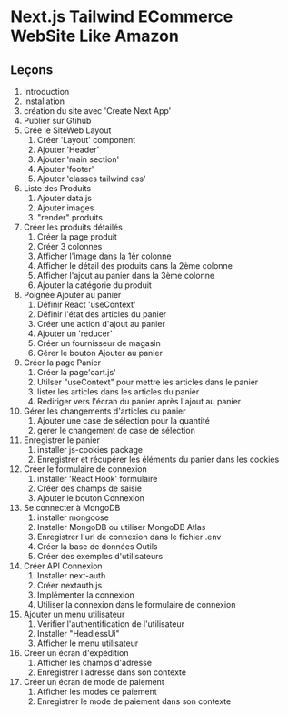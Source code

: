 # Next.js Tailwind ECommerce WebSite Like Amazon

## Leçons

1. Introduction
2. Installation
3. création du site avec 'Create Next App'
4. Publier sur Gtihub
5. Crée le SiteWeb Layout
   1. Créer 'Layout' component
   2. Ajouter 'Header'
   3. Ajouter 'main section'
   4. Ajouter 'footer'
   5. Ajouter 'classes tailwind css'
6. Liste des Produits
   1. Ajouter data.js
   2. Ajouter images
   3. "render" produits
7. Créer les produits détailés
   1. Créer la page produit
   2. Créer 3 colonnes
   3. Afficher l'image dans la 1èr colonne
   4. Afficher le détail des produits dans la 2ème colonne
   5. Afficher l'ajout au panier dans la 3ème colonne
   6. Ajouter la catégorie du produit
8. Poignée Ajouter au panier
   1. Définir React 'useContext'
   2. Définir l'état des articles du panier
   3. Créer une action d'ajout au panier
   4. Ajouter un 'reducer'
   5. Créer un fournisseur de magasin
   6. Gérer le bouton Ajouter au panier
9. Créer la page Panier
   1. Créer la page'cart.js'
   2. Utilser "useContext" pour mettre les articles dans le panier
   3. lister les articles dans les articles du panier
   4. Rediriger vers l'écran du panier après l'ajout au panier
10. Gérer les changements d'articles du panier
    1. Ajouter une case de sélection pour la quantité
    2. gérer le changement de case de sélection
11. Enregistrer le panier
    1. installer js-cookies package
    2. Enregistrer et récupérer les éléments du panier dans les cookies
12. Créer le formulaire de connexion
    1. installer 'React Hook' formulaire
    2. Créer des champs de saisie
    3. Ajouter le bouton Connexion
13. Se connecter à MongoDB
    1. installer mongoose
    2. Installer MongoDB ou utiliser MongoDB Atlas
    3. Enregistrer l'url de connexion dans le fichier .env
    4. Créer la base de données Outils
    5. Créer des exemples d'utilisateurs
14. Créer API Connexion
    1. Installer next-auth
    2. Créer nextauth.js
    3. Implémenter la connexion
    4. Utiliser la connexion dans le formulaire de connexion
15. Ajouter un menu utilisateur
    1. Vérifier l'authentification de l'utilisateur
    2. Installer "HeadlessUi"
    3. Afficher le menu utilisateur
16. Créer un écran d'expédition
    1. Afficher les champs d'adresse
    2. Enregistrer l'adresse dans son contexte
17. Créer un écran de mode de paiement
    1. Afficher les modes de paiement
    2. Enregistrer le mode de paiement dans son contexte

